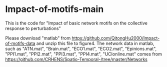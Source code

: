 # Impact-of-motifs-main
This is the code for "Impact of basic network motifs on the collective response to perturbations"

Please download "matlab" from https://github.com/QitongHu2000/Impact-of-motifs-data and unzip this file to figure4. The network data in matlab, such as "ATN.mat", "Brain.mat", "ECO1.mat", "ECO2.mat", "Epinions.mat", "PPI1.mat", "PPI2.mat", "PPI3.mat", "PPI4.mat", "UCIonline.mat" comes from https://github.com/CRHENS/Spatio-Temporal-/tree/master/Networks
